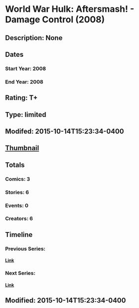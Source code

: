 # World War Hulk: Aftersmash! - Damage Control (2008)
## Description: None
## Dates
### Start Year: 2008
### End Year: 2008
## Rating: T+
## Type: limited
## Modifed: 2015-10-14T15:23:34-0400
## [Thumbnail](http://i.annihil.us/u/prod/marvel/i/mg/5/03/51645372428da.jpg)
## Totals
### Comics: 3
### Stories: 6
### Events: 0
### Creators: 6
## Timeline
### Previous Series: 
#### [Link]()
### Next Series: 
#### [Link]()
## Modified: 2015-10-14T15:23:34-0400